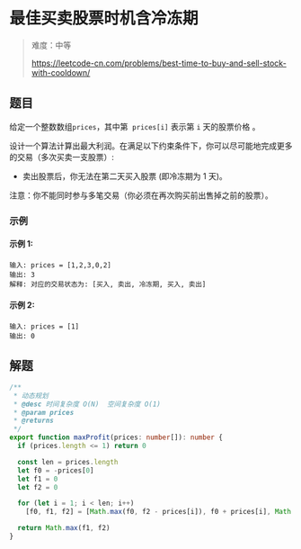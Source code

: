 # 最佳买卖股票时机含冷冻期

> 难度：中等
>
> https://leetcode-cn.com/problems/best-time-to-buy-and-sell-stock-with-cooldown/

## 题目

给定一个整数数组`prices`，其中第  `prices[i]` 表示第 `i` 天的股票价格 。​

设计一个算法计算出最大利润。在满足以下约束条件下，你可以尽可能地完成更多的交易（多次买卖一支股票）:

- 卖出股票后，你无法在第二天买入股票 (即冷冻期为 1 天)。

注意：你不能同时参与多笔交易（你必须在再次购买前出售掉之前的股票）。

### 示例 

#### 示例 1:

```
输入: prices = [1,2,3,0,2]
输出: 3 
解释: 对应的交易状态为: [买入, 卖出, 冷冻期, 买入, 卖出]
```

#### 示例 2:

```
输入: prices = [1]
输出: 0
```

## 解题

```ts
/**
 * 动态规划
 * @desc 时间复杂度 O(N)  空间复杂度 O(1)
 * @param prices
 * @returns
 */
export function maxProfit(prices: number[]): number {
  if (prices.length <= 1) return 0

  const len = prices.length
  let f0 = -prices[0]
  let f1 = 0
  let f2 = 0

  for (let i = 1; i < len; i++)
    [f0, f1, f2] = [Math.max(f0, f2 - prices[i]), f0 + prices[i], Math.max(f1, f2)]

  return Math.max(f1, f2)
}
```